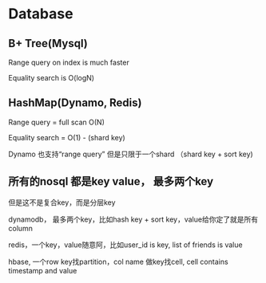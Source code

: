# Database

## B+ Tree\(Mysql\)

Range query on index is much faster

Equality search is O\(logN\)



## HashMap\(Dynamo, Redis\)

Range query = full scan O\(N\)

Equality search = O\(1\)  - \(shard key\)

Dynamo 也支持“range query” 但是只限于一个shard （shard key + sort key\)



## 所有的nosql 都是key value， 最多两个key

但是这不是复合key，而是分层key

dynamodb， 最多两个key，比如hash key + sort key，value给你定了就是所有column

redis，一个key，value随意阿，比如user\_id is key, list of friends is value

hbase,  一个row key找partition，col name 做key找cell, cell contains timestamp and value



